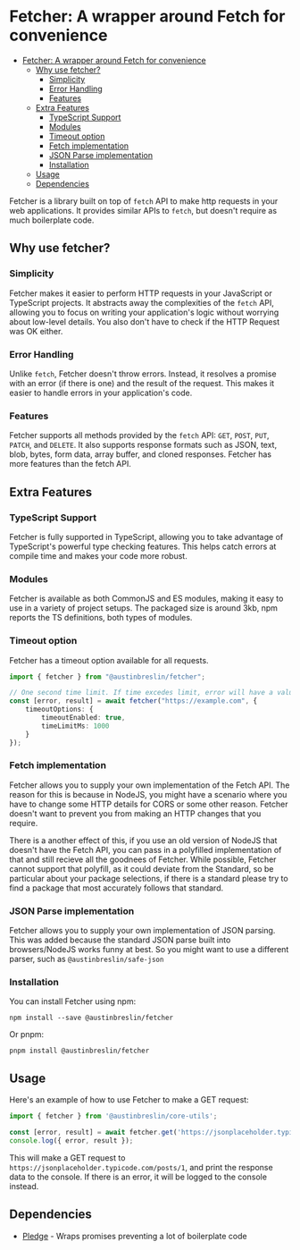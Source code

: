 # Fetcher: A wrapper around Fetch for convenience

<!--toc:start-->

- [Fetcher: A wrapper around Fetch for convenience](#fetcher-a-wrapper-around-fetch-for-convenience)
  - [Why use fetcher?](#why-use-fetcher)
    - [Simplicity](#simplicity)
    - [Error Handling](#error-handling)
    - [Features](#features)
  - [Extra Features](#extra-features)
    - [TypeScript Support](#typescript-support)
    - [Modules](#modules)
    - [Timeout option](#timeout-option)
    - [Fetch implementation](#fetch-implementation)
    - [JSON Parse implementation](#json-parse-implementation)
    - [Installation](#installation)
  - [Usage](#usage)
  - [Dependencies](#dependencies)

<!--toc:end-->

Fetcher is a library built on top of `fetch` API to make http requests in your web applications.
It provides similar APIs to `fetch`, but doesn't require as much boilerplate code.

## Why use fetcher?

### Simplicity

Fetcher makes it easier to perform HTTP requests in your JavaScript or TypeScript projects.
It abstracts away the complexities of the `fetch` API, allowing you to focus on writing your application's logic
without worrying about low-level details. You also don't have to check if the HTTP Request was OK either.

### Error Handling

Unlike `fetch`, Fetcher doesn't throw errors. Instead, it resolves a promise with an error (if there is one)
and the result of the request. This makes it easier to handle errors in your application's code.

### Features

Fetcher supports all methods provided by the `fetch` API: `GET`, `POST`, `PUT`, `PATCH`, and `DELETE`.
It also supports response formats such as JSON, text, blob, bytes, form data, array buffer, and cloned responses.
Fetcher has more features than the fetch API.

## Extra Features

### TypeScript Support

Fetcher is fully supported in TypeScript, allowing you to take advantage of TypeScript's powerful type checking
features. This helps catch errors at compile time and makes your code more robust.

### Modules

Fetcher is available as both CommonJS and ES modules, making it easy to use in a variety of project setups.
The packaged size is around 3kb, npm reports the TS definitions, both types of modules.

### Timeout option

Fetcher has a timeout option available for all requests.

```typescript
import { fetcher } from "@austinbreslin/fetcher";

// One second time limit. If time excedes limit, error will have a value.
const [error, result] = await fetcher("https://example.com", {
    timeoutOptions: {
        timeoutEnabled: true,
        timeLimitMs: 1000 
    }
});
```

### Fetch implementation

Fetcher allows you to supply your own implementation of the Fetch API. The reason for this is because in
NodeJS, you might have a scenario where you have to change some HTTP details for CORS or some other reason.
Fetcher doesn't want to prevent you from making an HTTP changes that you require.

There is a another effect of this, if you use an old version of NodeJS that doesn't have the Fetch API,
you can pass in a polyfilled implementation of that and still recieve all the goodnees of Fetcher.
While possible, Fetcher cannot support that polyfill, as it could deviate from the Standard, so
be particular about your package selections, if there is a standard please try to find a package
that most accurately follows that standard.

### JSON Parse implementation

Fetcher allows you to supply your own implementation of JSON parsing. This was added because the standard
JSON parse built into browsers/NodeJS works funny at best. So you might want to use a different parser,
such as `@austinbreslin/safe-json`

### Installation

You can install Fetcher using npm:

```terminal
npm install --save @austinbreslin/fetcher
```

Or pnpm:

```terminal
pnpm install @austinbreslin/fetcher 
```

## Usage

Here's an example of how to use Fetcher to make a GET request:

```typescript
import { fetcher } from '@austinbreslin/core-utils';

const [error, result] = await fetcher.get('https://jsonplaceholder.typicode.com/posts/1').json()
console.log({ error, result });
```

This will make a GET request to `https://jsonplaceholder.typicode.com/posts/1`,
and print the response data to the console.
If there is an error, it will be logged to the console instead.

## Dependencies

- [Pledge](<>) - Wraps promises preventing a lot of boilerplate code
